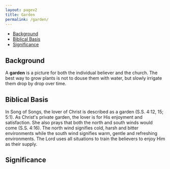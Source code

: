 ```yaml
---
layout: pagev2
title: Garden
permalink: /garden/
---
```

- [Background](#background)
- [Biblical Basis](#biblical-basis)
- [Significance](#significance)

## Background

A **garden** is a picture for both the individual believer and the church.
The best way to grow plants is not to douse them with water, but slowly irrigate them drop by drop over time.

## Biblical Basis

In Song of Songs, the lover of Christ is described as a garden (S.S. 4:12, 15; 5:1). As Christ's private garden, the lover is for His enjoyment and satisfaction. She also prays that both the north and south winds would come (S.S. 4:16). The north wind signifies cold, harsh and bitter environments while the south wind signifies warm, gentle and refreshing environments. The Lord uses all situations to train the believers to enjoy Him as their supply. 

## Significance

